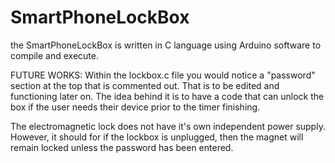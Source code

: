 # SmartPhoneLockBox
the SmartPhoneLockBox is written in C language using Arduino software to compile and execute.

FUTURE WORKS: 
Within the lockbox.c file you would notice a "password" section at the top that is commented out. That is to be edited and functioning later on. The idea behind it is to have a code that can unlock the box if the user needs their device prior to the timer finishing. 

The electromagnetic lock does not have it's own independent power supply. However, it should for if the lockbox is unplugged, then the magnet will remain locked unless the password has been entered.

